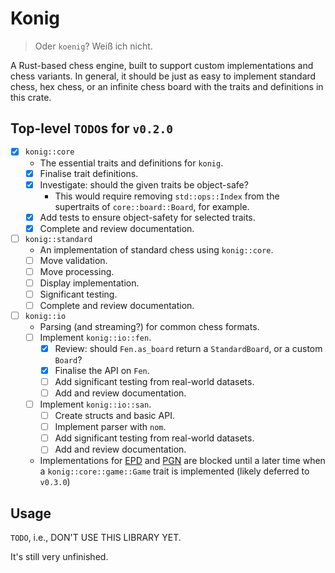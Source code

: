 # Konig
> Oder `koenig`? Weiß ich nicht.

A Rust-based chess engine, built to support custom implementations and chess variants. In general, it should be just as easy to implement standard chess, hex chess, or an infinite chess board with the traits and definitions in this crate.

## Top-level `TODO`s for `v0.2.0`
- [x] `konig::core`
  - The essential traits and definitions for `konig`.
  - [x] Finalise trait definitions.
  - [x] Investigate: should the given traits be object-safe?
    - This would require removing `std::ops::Index` from the supertraits of `core::board::Board`, for example.
  - [x] Add tests to ensure object-safety for selected traits.
  - [x] Complete and review documentation.
- [ ] `konig::standard`
  - An implementation of standard chess using `konig::core`.
  - [ ] Move validation.
  - [ ] Move processing.
  - [ ] Display implementation.
  - [ ] Significant testing.
  - [ ] Complete and review documentation.
- [ ] `konig::io`
  - Parsing (and streaming?) for common chess formats.
  - [ ] Implement `konig::io::fen`.
    - [x] Review: should `Fen.as_board` return a `StandardBoard`, or a custom `Board`?
    - [x] Finalise the API on `Fen`.
    - [ ] Add significant testing from real-world datasets.
    - [ ] Add and review documentation.
  - [ ] Implement `konig::io::san`.
    - [ ] Create structs and basic API.
    - [ ] Implement parser with `nom`.
    - [ ] Add significant testing from real-world datasets.
    - [ ] Add and review documentation.
  - Implementations for [EPD](https://www.chessprogramming.org/Extended_Position_Description) and [PGN](https://www.chessprogramming.org/Portable_Game_Notation) are blocked until a later time when a `konig::core::game::Game` trait is implemented (likely deferred to `v0.3.0`)

## Usage
`TODO`, i.e., DON'T USE THIS LIBRARY YET.

It's still very unfinished.
